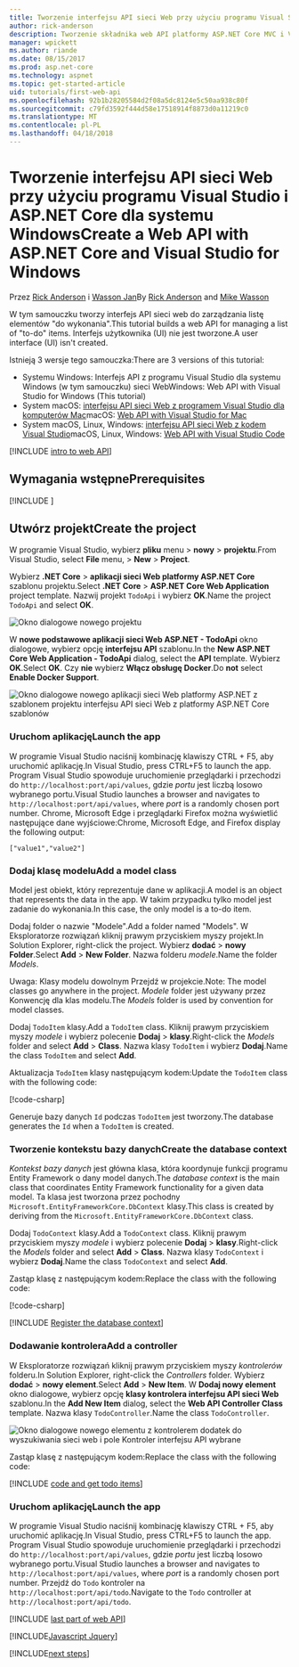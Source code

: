 ```yaml
---
title: Tworzenie interfejsu API sieci Web przy użyciu programu Visual Studio i ASP.NET Core dla systemu Windows
author: rick-anderson
description: Tworzenie składnika web API platformy ASP.NET Core MVC i Visual Studio dla systemu Windows
manager: wpickett
ms.author: riande
ms.date: 08/15/2017
ms.prod: asp.net-core
ms.technology: aspnet
ms.topic: get-started-article
uid: tutorials/first-web-api
ms.openlocfilehash: 92b1b28205584d2f08a5dc8124e5c50aa938c80f
ms.sourcegitcommit: c79fd3592f444d58e17518914f8873d0a11219c0
ms.translationtype: MT
ms.contentlocale: pl-PL
ms.lasthandoff: 04/18/2018
---
```

# <a name="create-a-web-api-with-aspnet-core-and-visual-studio-for-windows"></a><span data-ttu-id="c3a02-103">Tworzenie interfejsu API sieci Web przy użyciu programu Visual Studio i ASP.NET Core dla systemu Windows</span><span class="sxs-lookup"><span data-stu-id="c3a02-103">Create a Web API with ASP.NET Core and Visual Studio for Windows</span></span>

<span data-ttu-id="c3a02-104">Przez [Rick Anderson](https://twitter.com/RickAndMSFT) i [Wasson Jan](https://github.com/mikewasson)</span><span class="sxs-lookup"><span data-stu-id="c3a02-104">By [Rick Anderson](https://twitter.com/RickAndMSFT) and [Mike Wasson](https://github.com/mikewasson)</span></span>

<span data-ttu-id="c3a02-105">W tym samouczku tworzy interfejs API sieci web do zarządzania listę elementów "do wykonania".</span><span class="sxs-lookup"><span data-stu-id="c3a02-105">This tutorial builds a web API for managing a list of "to-do" items.</span></span> <span data-ttu-id="c3a02-106">Interfejs użytkownika (UI) nie jest tworzone.</span><span class="sxs-lookup"><span data-stu-id="c3a02-106">A user interface (UI) isn't created.</span></span>

<span data-ttu-id="c3a02-107">Istnieją 3 wersje tego samouczka:</span><span class="sxs-lookup"><span data-stu-id="c3a02-107">There are 3 versions of this tutorial:</span></span>

* <span data-ttu-id="c3a02-108">Systemu Windows: Interfejs API z programu Visual Studio dla systemu Windows (w tym samouczku) sieci Web</span><span class="sxs-lookup"><span data-stu-id="c3a02-108">Windows: Web API with Visual Studio for Windows (This tutorial)</span></span>
* <span data-ttu-id="c3a02-109">System macOS: [interfejsu API sieci Web z programem Visual Studio dla komputerów Mac](xref:tutorials/first-web-api-mac)</span><span class="sxs-lookup"><span data-stu-id="c3a02-109">macOS: [Web API with Visual Studio for Mac](xref:tutorials/first-web-api-mac)</span></span>
* <span data-ttu-id="c3a02-110">System macOS, Linux, Windows: [interfejsu API sieci Web z kodem Visual Studio](xref:tutorials/web-api-vsc)</span><span class="sxs-lookup"><span data-stu-id="c3a02-110">macOS, Linux, Windows: [Web API with Visual Studio Code](xref:tutorials/web-api-vsc)</span></span>

<!-- WARNING: The code AND images in this doc are used by uid: tutorials/web-api-vsc, tutorials/first-web-api-mac and tutorials/first-web-api. If you change any code/images in this tutorial, update uid: tutorials/web-api-vsc -->

[!INCLUDE [intro to web API](../includes/webApi/intro.md)]

## <a name="prerequisites"></a><span data-ttu-id="c3a02-111">Wymagania wstępne</span><span class="sxs-lookup"><span data-stu-id="c3a02-111">Prerequisites</span></span>

[!INCLUDE [](~/includes/net-core-prereqs-windows.md)]

## <a name="create-the-project"></a><span data-ttu-id="c3a02-112">Utwórz projekt</span><span class="sxs-lookup"><span data-stu-id="c3a02-112">Create the project</span></span>

<span data-ttu-id="c3a02-113">W programie Visual Studio, wybierz **pliku** menu > **nowy** > **projektu**.</span><span class="sxs-lookup"><span data-stu-id="c3a02-113">From Visual Studio, select **File** menu, > **New** > **Project**.</span></span>

<span data-ttu-id="c3a02-114">Wybierz **.NET Core** > **aplikacji sieci Web platformy ASP.NET Core** szablonu projektu.</span><span class="sxs-lookup"><span data-stu-id="c3a02-114">Select **.NET Core** > **ASP.NET Core Web Application** project template.</span></span> <span data-ttu-id="c3a02-115">Nazwij projekt `TodoApi` i wybierz **OK**.</span><span class="sxs-lookup"><span data-stu-id="c3a02-115">Name the project `TodoApi` and select **OK**.</span></span>

![Okno dialogowe nowego projektu](first-web-api/_static/new-project.png)

<span data-ttu-id="c3a02-117">W **nowe podstawowe aplikacji sieci Web ASP.NET - TodoApi** okno dialogowe, wybierz opcję **interfejsu API** szablonu.</span><span class="sxs-lookup"><span data-stu-id="c3a02-117">In the **New ASP.NET Core Web Application - TodoApi** dialog, select the **API** template.</span></span> <span data-ttu-id="c3a02-118">Wybierz **OK**.</span><span class="sxs-lookup"><span data-stu-id="c3a02-118">Select **OK**.</span></span> <span data-ttu-id="c3a02-119">Czy **nie** wybierz **Włącz obsługę Docker**.</span><span class="sxs-lookup"><span data-stu-id="c3a02-119">Do **not** select **Enable Docker Support**.</span></span>

![Okno dialogowe nowego aplikacji sieci Web platformy ASP.NET z szablonem projektu interfejsu API sieci Web z platformy ASP.NET Core szablonów](first-web-api/_static/web-api-project.png)

### <a name="launch-the-app"></a><span data-ttu-id="c3a02-121">Uruchom aplikację</span><span class="sxs-lookup"><span data-stu-id="c3a02-121">Launch the app</span></span>

<span data-ttu-id="c3a02-122">W programie Visual Studio naciśnij kombinację klawiszy CTRL + F5, aby uruchomić aplikację.</span><span class="sxs-lookup"><span data-stu-id="c3a02-122">In Visual Studio, press CTRL+F5 to launch the app.</span></span> <span data-ttu-id="c3a02-123">Program Visual Studio spowoduje uruchomienie przeglądarki i przechodzi do `http://localhost:port/api/values`, gdzie *portu* jest liczbą losowo wybranego portu.</span><span class="sxs-lookup"><span data-stu-id="c3a02-123">Visual Studio launches a browser and navigates to `http://localhost:port/api/values`, where *port* is a randomly chosen port number.</span></span> <span data-ttu-id="c3a02-124">Chrome, Microsoft Edge i przeglądarki Firefox można wyświetlić następujące dane wyjściowe:</span><span class="sxs-lookup"><span data-stu-id="c3a02-124">Chrome, Microsoft Edge, and Firefox display the following output:</span></span>

```
["value1","value2"]
```

### <a name="add-a-model-class"></a><span data-ttu-id="c3a02-125">Dodaj klasę modelu</span><span class="sxs-lookup"><span data-stu-id="c3a02-125">Add a model class</span></span>

<span data-ttu-id="c3a02-126">Model jest obiekt, który reprezentuje dane w aplikacji.</span><span class="sxs-lookup"><span data-stu-id="c3a02-126">A model is an object that represents the data in the app.</span></span> <span data-ttu-id="c3a02-127">W takim przypadku tylko model jest zadanie do wykonania.</span><span class="sxs-lookup"><span data-stu-id="c3a02-127">In this case, the only model is a to-do item.</span></span>

<span data-ttu-id="c3a02-128">Dodaj folder o nazwie "Modele".</span><span class="sxs-lookup"><span data-stu-id="c3a02-128">Add a folder named "Models".</span></span> <span data-ttu-id="c3a02-129">W Eksploratorze rozwiązań kliknij prawym przyciskiem myszy projekt.</span><span class="sxs-lookup"><span data-stu-id="c3a02-129">In Solution Explorer, right-click the project.</span></span> <span data-ttu-id="c3a02-130">Wybierz **dodać** > **nowy Folder**.</span><span class="sxs-lookup"><span data-stu-id="c3a02-130">Select **Add** > **New Folder**.</span></span> <span data-ttu-id="c3a02-131">Nazwa folderu *modele*.</span><span class="sxs-lookup"><span data-stu-id="c3a02-131">Name the folder *Models*.</span></span>

<span data-ttu-id="c3a02-132">Uwaga: Klasy modelu dowolnym Przejdź w projekcie.</span><span class="sxs-lookup"><span data-stu-id="c3a02-132">Note: The model classes go anywhere in the project.</span></span> <span data-ttu-id="c3a02-133">*Modele* folder jest używany przez Konwencję dla klas modelu.</span><span class="sxs-lookup"><span data-stu-id="c3a02-133">The *Models* folder is used by convention for model classes.</span></span>

<span data-ttu-id="c3a02-134">Dodaj `TodoItem` klasy.</span><span class="sxs-lookup"><span data-stu-id="c3a02-134">Add a `TodoItem` class.</span></span> <span data-ttu-id="c3a02-135">Kliknij prawym przyciskiem myszy *modele* i wybierz polecenie **Dodaj** > **klasy**.</span><span class="sxs-lookup"><span data-stu-id="c3a02-135">Right-click the *Models* folder and select **Add** > **Class**.</span></span> <span data-ttu-id="c3a02-136">Nazwa klasy `TodoItem` i wybierz **Dodaj**.</span><span class="sxs-lookup"><span data-stu-id="c3a02-136">Name the class `TodoItem` and select **Add**.</span></span>

<span data-ttu-id="c3a02-137">Aktualizacja `TodoItem` klasy następującym kodem:</span><span class="sxs-lookup"><span data-stu-id="c3a02-137">Update the `TodoItem` class with the following code:</span></span>

[!code-csharp[](first-web-api/sample/TodoApi/Models/TodoItem.cs)]

<span data-ttu-id="c3a02-138">Generuje bazy danych `Id` podczas `TodoItem` jest tworzony.</span><span class="sxs-lookup"><span data-stu-id="c3a02-138">The database generates the `Id` when a `TodoItem` is created.</span></span>

### <a name="create-the-database-context"></a><span data-ttu-id="c3a02-139">Tworzenie kontekstu bazy danych</span><span class="sxs-lookup"><span data-stu-id="c3a02-139">Create the database context</span></span>

<span data-ttu-id="c3a02-140">*Kontekst bazy danych* jest główna klasa, która koordynuje funkcji programu Entity Framework o dany model danych.</span><span class="sxs-lookup"><span data-stu-id="c3a02-140">The *database context* is the main class that coordinates Entity Framework functionality for a given data model.</span></span> <span data-ttu-id="c3a02-141">Ta klasa jest tworzona przez pochodny `Microsoft.EntityFrameworkCore.DbContext` klasy.</span><span class="sxs-lookup"><span data-stu-id="c3a02-141">This class is created by deriving from the `Microsoft.EntityFrameworkCore.DbContext` class.</span></span>

<span data-ttu-id="c3a02-142">Dodaj `TodoContext` klasy.</span><span class="sxs-lookup"><span data-stu-id="c3a02-142">Add a `TodoContext` class.</span></span> <span data-ttu-id="c3a02-143">Kliknij prawym przyciskiem myszy *modele* i wybierz polecenie **Dodaj** > **klasy**.</span><span class="sxs-lookup"><span data-stu-id="c3a02-143">Right-click the *Models* folder and select **Add** > **Class**.</span></span> <span data-ttu-id="c3a02-144">Nazwa klasy `TodoContext` i wybierz **Dodaj**.</span><span class="sxs-lookup"><span data-stu-id="c3a02-144">Name the class `TodoContext` and select **Add**.</span></span>

<span data-ttu-id="c3a02-145">Zastąp klasę z następującym kodem:</span><span class="sxs-lookup"><span data-stu-id="c3a02-145">Replace the class with the following code:</span></span>

[!code-csharp[](first-web-api/sample/TodoApi/Models/TodoContext.cs)]

[!INCLUDE [Register the database context](../includes/webApi/register_dbContext.md)]

### <a name="add-a-controller"></a><span data-ttu-id="c3a02-146">Dodawanie kontrolera</span><span class="sxs-lookup"><span data-stu-id="c3a02-146">Add a controller</span></span>

<span data-ttu-id="c3a02-147">W Eksploratorze rozwiązań kliknij prawym przyciskiem myszy *kontrolerów* folderu.</span><span class="sxs-lookup"><span data-stu-id="c3a02-147">In Solution Explorer, right-click the *Controllers* folder.</span></span> <span data-ttu-id="c3a02-148">Wybierz **dodać** > **nowy element**.</span><span class="sxs-lookup"><span data-stu-id="c3a02-148">Select **Add** > **New Item**.</span></span> <span data-ttu-id="c3a02-149">W **Dodaj nowy element** okno dialogowe, wybierz opcję **klasy kontrolera interfejsu API sieci Web** szablonu.</span><span class="sxs-lookup"><span data-stu-id="c3a02-149">In the **Add New Item** dialog, select the **Web API Controller Class** template.</span></span> <span data-ttu-id="c3a02-150">Nazwa klasy `TodoController`.</span><span class="sxs-lookup"><span data-stu-id="c3a02-150">Name the class `TodoController`.</span></span>

![Okno dialogowe nowego elementu z kontrolerem dodatek do wyszukiwania sieci web i pole Kontroler interfejsu API wybrane](first-web-api/_static/new_controller.png)

<span data-ttu-id="c3a02-152">Zastąp klasę z następującym kodem:</span><span class="sxs-lookup"><span data-stu-id="c3a02-152">Replace the class with the following code:</span></span>

[!INCLUDE [code and get todo items](../includes/webApi/getTodoItems.md)]

### <a name="launch-the-app"></a><span data-ttu-id="c3a02-153">Uruchom aplikację</span><span class="sxs-lookup"><span data-stu-id="c3a02-153">Launch the app</span></span>

<span data-ttu-id="c3a02-154">W programie Visual Studio naciśnij kombinację klawiszy CTRL + F5, aby uruchomić aplikację.</span><span class="sxs-lookup"><span data-stu-id="c3a02-154">In Visual Studio, press CTRL+F5 to launch the app.</span></span> <span data-ttu-id="c3a02-155">Program Visual Studio spowoduje uruchomienie przeglądarki i przechodzi do `http://localhost:port/api/values`, gdzie *portu* jest liczbą losowo wybranego portu.</span><span class="sxs-lookup"><span data-stu-id="c3a02-155">Visual Studio launches a browser and navigates to `http://localhost:port/api/values`, where *port* is a randomly chosen port number.</span></span> <span data-ttu-id="c3a02-156">Przejdź do `Todo` kontroler na `http://localhost:port/api/todo`.</span><span class="sxs-lookup"><span data-stu-id="c3a02-156">Navigate to the `Todo` controller at `http://localhost:port/api/todo`.</span></span>

[!INCLUDE [last part of web API](../includes/webApi/end.md)]

[!INCLUDE[Javascript Jquery](../includes/add-javascript-jquery/index.md)]

[!INCLUDE[next steps](../includes/webApi/next.md)]

